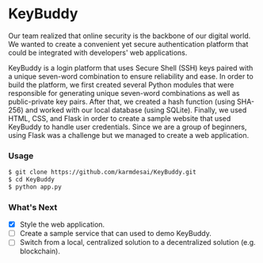 # KeyBuddy
Our team realized that online security is the backbone of our digital world. We wanted to create a convenient yet secure authentication platform that could be integrated with developers' web applications.

KeyBuddy is a login platform that uses Secure Shell (SSH) keys paired with a unique seven-word combination to ensure reliability and ease. In order to build the platform, we first created several Python modules that were responsible for generating unique seven-word combinations as well as public-private key pairs. After that, we created a hash function (using SHA-256) and worked with our local database (using SQLite). Finally, we used HTML, CSS, and Flask in order to create a sample website that used KeyBuddy to handle user credentials. Since we are a group of beginners, using Flask was a challenge but we managed to create a web application.

### Usage
```sh
$ git clone https://github.com/karmdesai/KeyBuddy.git
$ cd KeyBuddy
$ python app.py
```

### What's Next
- [x] Style the web application.
- [ ] Create a sample service that can used to demo KeyBuddy.
- [ ] Switch from a local, centralized solution to a decentralized solution (e.g. blockchain).